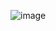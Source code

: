 ![image](https://user-images.githubusercontent.com/77591939/166112912-deb873aa-e1fb-4af3-82d9-775a2c5ca348.png)
